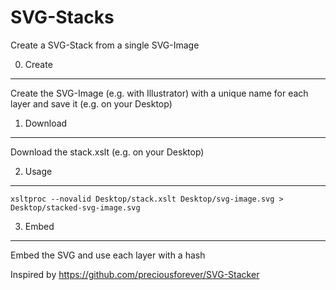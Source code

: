 SVG-Stacks
==========

Create a SVG-Stack from a single SVG-Image



0. Create
-----------
Create the SVG-Image (e.g. with Illustrator) with a unique name for each layer and save it (e.g. on your Desktop)


1. Download
-----------
Download the stack.xslt (e.g. on your Desktop)


2. Usage
-----------

```
xsltproc --novalid Desktop/stack.xslt Desktop/svg-image.svg > Desktop/stacked-svg-image.svg
```

3. Embed
-----------
Embed the SVG and use each layer with a hash



Inspired by https://github.com/preciousforever/SVG-Stacker
